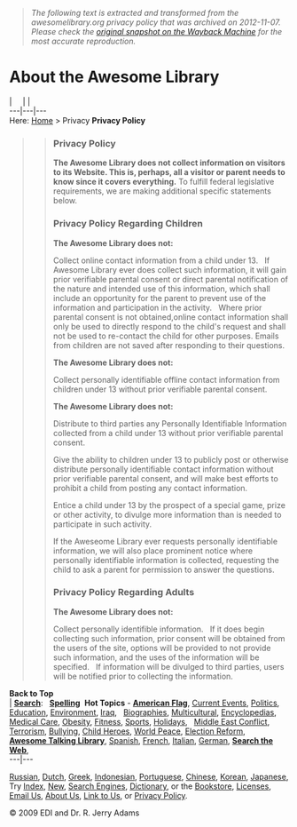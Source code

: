 > *The following text is extracted and transformed from the awesomelibrary.org privacy policy that was archived on 2012-11-07. Please check the [original snapshot on the Wayback Machine](https://web.archive.org/web/20121107132735id_/http%3A//www.awesomelibrary.org/privacy.html) for the most accurate reproduction.*

# About the Awesome Library

|      [ ](http://www.awesomelibrary.org/) |  |   
---|---|---  
Here: [Home](http://www.awesomelibrary.org/) > Privacy **Privacy Policy**

> > ### Privacy Policy
>> 
>> **The Awesome Library does not collect information on visitors to its Website. This is, perhaps, all a visitor or parent needs to know since it covers everything.** To fulfill federal legislative requirements, we are making additional specific statements below.
>> 
>> ### Privacy Policy Regarding Children
>> 
>> **The Awesome Library does not:**
>> 
>> Collect online contact information from a child under 13.   If Awesome Library ever does collect such information, it will gain prior verifiable parental consent or direct parental notification of the nature and intended use of this information, which shall include an opportunity for the parent to prevent use of the information and participation in the activity.   Where prior parental consent is not obtained,online contact information shall only be used to directly respond to the child's request and shall not be used to re-contact the child for other purposes. Emails from children are not saved after responding to their questions.
>> 
>> **The Awesome Library does not:**
>> 
>> Collect personally identifiable offline contact information from children under 13 without prior verifiable parental consent.
>> 
>> **The Awesome Library does not:**
>> 
>> Distribute to third parties any Personally Identifiable Information collected from a child under 13 without prior verifiable parental consent.
>> 
>> Give the ability to children under 13 to publicly post or otherwise distribute personally identifiable contact information without prior verifiable parental consent, and will make best efforts to prohibit a child from posting any contact information.
>> 
>> Entice a child under 13 by the prospect of a special game, prize or other activity, to divulge more information than is needed to participate in such activity. 
>> 
>> If the Aweseome Library ever requests personally identifiable information, we will also place prominent notice where personally identifiable information is collected, requesting the child to ask a parent for permission to answer the questions.
>> 
>> ### Privacy Policy Regarding Adults
>> 
>> **The Awesome Library does not:**
>> 
>> Collect personally identifible information.   If it does begin collecting such information, prior consent will be obtained from the users of the site, options will be provided to not provide such information, and the uses of the information will be specified.   If information will be divulged to third parties, users will be notified prior to collecting the information. 

**Back to Top**   
| [**Search**](http://www.awesomelibrary.org/help.html):    [**Spelling**](http://www.m-w.com/dictionary.htm)  **Hot Topics** - [**American Flag**](http://www.awesomelibrary.org/Flag.html), [Current Events](http://www.awesomelibrary.org/Classroom/Social_Studies/Current_Events/Current_Events.html), [ Politics](http://www.awesomelibrary.org/Classroom/Social_Studies/Current_Events/Politics.html), [ Education](http://www.awesomelibrary.org/Classroom/Social_Studies/Current_Events/Education.html), [ Environment](http://www.awesomelibrary.org/Classroom/Science/Ecology/Ecology.html), [ Iraq](http://www.awesomelibrary.org/Library/Local_Information/Middle_East/Iraq.html),   [ Biographies](http://www.awesomelibrary.org/Classroom/Social_Studies/History/Biographies.html), [ Multicultural](http://www.awesomelibrary.org/Classroom/Social_Studies/Multicultural/Multicultural.html), [ Encyclopedias](http://www.awesomelibrary.org/Library/Reference_and_Periodicals/General_Reference/Encyclopedias.html), [Medical Care](http://www.awesomelibrary.org/Library/Reference_and_Periodicals/Medical/Medical.html), [Obesity](http://www.awesomelibrary.org/Library/Reference_and_Periodicals/Medical/Obesity.html), [Fitness](http://www.awesomelibrary.org/Classroom/Health_PE/Sports/Fitness.html), [Sports](http://www.awesomelibrary.org/Classroom/Health_PE/Sports/Sports.html), [Holidays](http://www.awesomelibrary.org/Classroom/Social_Studies/Holidays/Holidays.html),   [ Middle East Conflict](http://www.awesomelibrary.org/Classroom/Social_Studies/Current_Events/Middle_East.html), [Terrorism](http://www.awesomelibrary.org/Classroom/Social_Studies/Terrorism/Terrorism.html), [Bullying](http://www.awesomelibrary.org/Office/Counselor/Conflict_Prevention_and_Mediation/Bullying.html), [ Child Heroes](http://www.awesomelibrary.org/Classroom/Social_Studies/World_Peace/Heroes_and_Heroism/Child_Heroes.html), [ World Peace](http://www.awesomelibrary.org/Classroom/Social_Studies/World_Peace/World_Peace.html), [ Election Reform](http://www.awesomelibrary.org/Classroom/Social_Studies/Government/Election_Reform.html),   [**Awesome Talking Library**](http://www.awesomelibrary.org/Awesome_Talking_Library.html), [Spanish](http://www.awesomelibrary.org/espanol.html), [French](http://www.awesomelibrary.org/francais.html), [Italian](http://www.awesomelibrary.org/italiano.html), [German](http://www.awesomelibrary.org/lib-deutsch.html), [**Search the Web**](http://www.awesomelibrary.org/searche.html),    
---|---  
  
[Russian](http://www.awesomelibrary.org/Russian.html), [Dutch](http://www.awesomelibrary.org/dutch.html), [Greek](http://www.awesomelibrary.org/Greek.html), [Indonesian](http://www.toggletext.com/kataku_trial.php), [Portuguese](http://www.awesomelibrary.org/portuguese.html), [Chinese](http://www.awesomelibrary.org/Chinese.html), [Korean](http://www.awesomelibrary.org/Korean.html), [Japanese](http://www.awesomelibrary.org/Japanese.html),  
Try [Index](http://www.awesomelibrary.org/ind.html), [ New](http://www.awesomelibrary.org/Office/Main/New_and_Exciting/New_and_Exciting.html), [Search Engines](http://www.awesomelibrary.org/searche.html), [Dictionary](http://www.m-w.com/dictionary.htm), or the [Bookstore](http://www.awesomelibrary.org/books.html), [Licenses](http://www.awesomelibrary.org/licenses.html),  
[Email Us](https://web.archive.org/web/20121107132735id_/http%3A//www.awesomelibrary.org/%3Ca), [About Us](http://www.awesomelibrary.org/about.html), [Link to Us](http://www.awesomelibrary.org/codes-directories.html), or [Privacy Policy](http://www.awesomelibrary.org/privacy.html).

© 2009 EDI and Dr. R. Jerry Adams  

